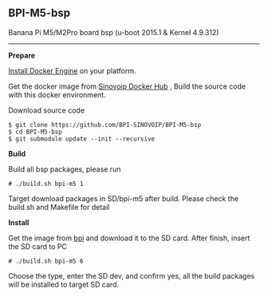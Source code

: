 ## **BPI-M5-bsp**
Banana Pi M5/M2Pro board bsp (u-boot 2015.1 & Kernel 4.9.312)

----------
**Prepare**

[Install Docker Engine](https://docs.docker.com/engine/install/) on your platform.

Get the docker image from [Sinovoip Docker Hub](https://hub.docker.com/r/sinovoip/bpi-build-linux-4.4/) , Build the source code with this docker environment.

Download source code

    $ git clone https://github.com/BPI-SINOVOIP/BPI-M5-bsp
    $ cd BPI-M5-bsp
    $ git submodule update --init --recursive

 **Build**

Build all bsp packages, please run

    # ./build.sh bpi-m5 1

Target download packages in SD/bpi-m5 after build. Please check the build.sh and Makefile for detail

**Install**

Get the image from [bpi](http://wiki.banana-pi.org/Banana_Pi_BPI-M5#Image_Release) and download it to the SD card. After finish, insert the SD card to PC

    # ./build.sh bpi-m5 6

Choose the type, enter the SD dev, and confirm yes, all the build packages will be installed to target SD card.

